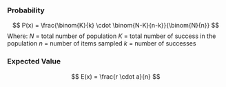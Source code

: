 ### Probability
$$
P(x) = \frac{\binom{K}{k} \cdot \binom{N-K}{n-k}}{\binom{N}{n}}
$$
Where:
$N$ = total number of population
$K$ = total number of success in the population
$n$ = number of items sampled
$k$ = number of successes

### Expected Value

$$
E(x) = \frac{r \cdot a}{n}
$$
